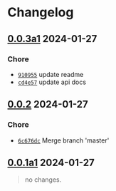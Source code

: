 # Changelog

## [0.0.3a1](https://pypi.org/project/iamai/0.0.3/) 2024-01-27

### Chore

* [`910955`](https://github.com/retrofor/iamai/commit/91095581b78ae0162aa1f38a064e606600612eb4) update readme
* [`cd4e57`](https://github.com/retrofor/iamai/commit/cd4e579dc9cddc96b6a932c7ad5b1838f57bfd3f) update api docs

## [0.0.2](https://pypi.org/project/iamai/0.0.2/) 2024-01-27

### Chore

* [`6c676dc`](https://github.com/retrofor/iamai/commit/6c676dc359d9b92cc3619b1668cbb4ae75692905) Merge branch 'master'


## [0.0.1a1](https://pypi.org/project/iamai/0.0.1a1/) 2024-01-27

> no changes.